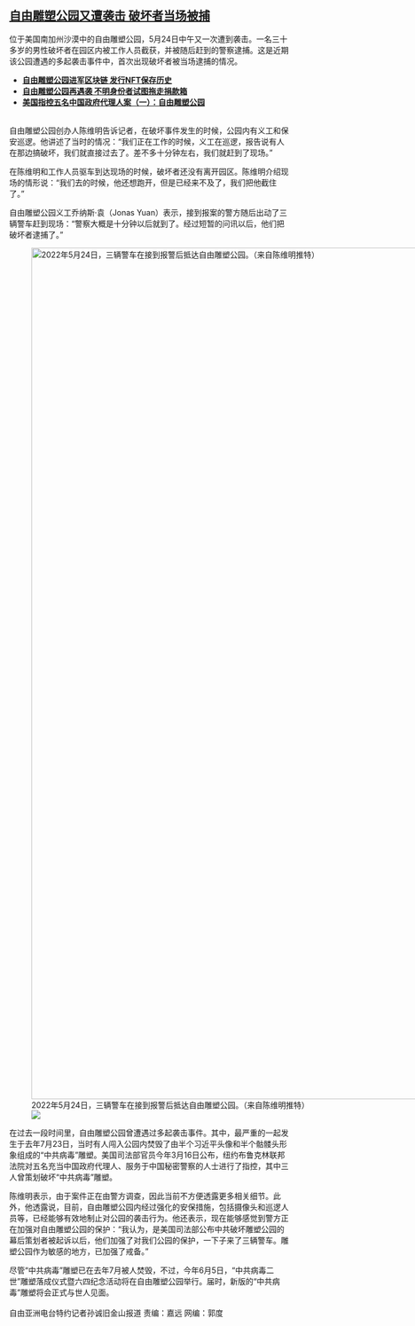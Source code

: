 <!--1653522562000-->
[自由雕塑公园又遭袭击 破坏者当场被捕](https://www.rfa.org/mandarin/yataibaodao/sc-05252022194516.html)
------

<p>位于美国南加州沙漠中的自由雕塑公园，5月24日中午又一次遭到袭击。一名三十多岁的男性破坏者在园区内被工作人员截获，并被随后赶到的警察逮捕。这是近期该公园遭遇的多起袭击事件中，首次出现破坏者被当场逮捕的情况。</p><p></p><ul><li><strong><a href="https://www.rfa.org/mandarin/yataibaodao/gangtai/sc-01272022133943.html">自由雕塑公园进军区块链 发行NFT保存历史</a></strong></li><li><strong><a href="https://www.rfa.org/mandarin/yataibaodao/renquanfazhi/sc2-03042022104644.html">自由雕塑公园再遇袭 不明身份者试图拖走捐款箱</a></strong></li><li><a href="https://www.rfa.org/mandarin/yataibaodao/zhengzhi/sc2-03172022130643.html"><strong>美国指控五名中国政府代理人案（一）：自由雕塑公园</strong></a></li></ul><p><br/>自由雕塑公园创办人陈维明告诉记者，在破坏事件发生的时候，公园内有义工和保安巡逻。他讲述了当时的情况：“我们正在工作的时候，义工在巡逻，报告说有人在那边搞破坏，我们就直接过去了。差不多十分钟左右，我们就赶到了现场。”</p><p>在陈维明和工作人员驱车到达现场的时候，破坏者还没有离开园区。陈维明介绍现场的情形说：“我们去的时候，他还想跑开，但是已经来不及了，我们把他截住了。”</p><p>自由雕塑公园义工乔纳斯·袁（Jonas Yuan）表示，接到报案的警方随后出动了三辆警车赶到现场：“警察大概是十分钟以后就到了。经过短暂的问讯以后，他们把破坏者逮捕了。”</p><p><figure class="image-richtext image-inline captioned" style="width:2048px;"><img alt="2022年5月24日，三辆警车在接到报警后抵达自由雕塑公园。（来自陈维明推特）" height="1536" src="https://www.rfa.org/mandarin/yataibaodao/sc-05252022194516.html/m0525-sc2.jpg/@@images/70c9d849-57fe-4c0f-8685-51f9e14cc675.jpeg" title="2" width="2048"/><figcaption class="image-caption">2022年5月24日，三辆警车在接到报警后抵达自由雕塑公园。（来自陈维明推特）</figcaption><small></small><div id="zoomattribute"><a data-caption="2022年5月24日，三辆警车在接到报警后抵达自由雕塑公园。（来自陈维明推特）" data-fancybox="" href="https://www.rfa.org/mandarin/yataibaodao/sc-05252022194516.html/m0525-sc2.jpg" id="single_image" title="2022年5月24日，三辆警车在接到报警后抵达自由雕塑公园。（来自陈维明推特）"><img src="/++plone++rfa-resources/img/icon-zoom.png"/></a></div></figure></p><p>在过去一段时间里，自由雕塑公园曾遭遇过多起袭击事件。其中，最严重的一起发生于去年7月23日，当时有人闯入公园内焚毁了由半个习近平头像和半个骷髅头形象组成的“中共病毒”雕塑。美国司法部官员今年3月16日公布，纽约布鲁克林联邦法院对五名充当中国政府代理人、服务于中国秘密警察的人士进行了指控，其中三人曾策划破坏“中共病毒”雕塑。</p><p>陈维明表示，由于案件正在由警方调查，因此当前不方便透露更多相关细节。此外，他透露说，目前，自由雕塑公园内经过强化的安保措施，包括摄像头和巡逻人员等，已经能够有效地制止对公园的袭击行为。他还表示，现在能够感觉到警方正在加强对自由雕塑公园的保护：“我认为，是美国司法部公布中共破坏雕塑公园的幕后策划者被起诉以后，他们加强了对我们公园的保护，一下子来了三辆警车。雕塑公园作为敏感的地方，已加强了戒备。”</p><p>尽管“中共病毒”雕塑已在去年7月被人焚毁，不过，今年6月5日，“中共病毒二世”雕塑落成仪式暨六四纪念活动将在自由雕塑公园举行。届时，新版的“中共病毒”雕塑将会正式与世人见面。<br/><br/>自由亚洲电台特约记者孙诚旧金山报道 责编：嘉远 网编：郭度</p>

